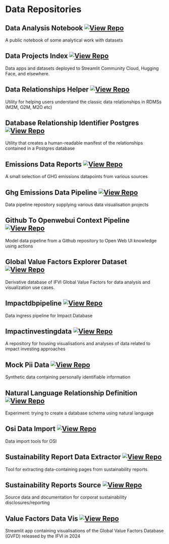 # Data Repositories

## Data Analysis Notebook [![View Repo](https://img.shields.io/badge/view-repo-green)](https://github.com/danielrosehill/Data-Analysis-Notebook)
A public notebook of some analytical work with datasets

## Data Projects Index [![View Repo](https://img.shields.io/badge/view-repo-green)](https://github.com/danielrosehill/Data-Projects-Index)
Data apps and datasets deployed to Streamlit Community Cloud, Hugging Face, and elsewhere. 

## Data Relationships Helper [![View Repo](https://img.shields.io/badge/view-repo-green)](https://github.com/danielrosehill/Data-Relationships-Helper)
Utility for helping users understand the classic data relationships in RDMSs (M2M, O2M, M2O etc)

## Database Relationship Identifier Postgres [![View Repo](https://img.shields.io/badge/view-repo-green)](https://github.com/danielrosehill/Database-Relationship-Identifier-Postgres)
Utility that creates a human-readable manifest of the relationships contained in a Postgres database

## Emissions Data Reports [![View Repo](https://img.shields.io/badge/view-repo-green)](https://github.com/danielrosehill/Emissions-Data-Reports)
A small selection of GHG emissions datapoints from various sources

## Ghg Emissions Data Pipeline [![View Repo](https://img.shields.io/badge/view-repo-green)](https://github.com/danielrosehill/GHG-Emissions-Data-Pipeline)
Data pipeline repository supplying various data visualisation projects

## Github To Openwebui Context Pipeline [![View Repo](https://img.shields.io/badge/view-repo-green)](https://github.com/danielrosehill/Github-To-OpenWebUI-Context-Pipeline)
Model data pipeline from a Github repository to Open Web UI knowledge using actions

## Global Value Factors Explorer Dataset [![View Repo](https://img.shields.io/badge/view-repo-green)](https://github.com/danielrosehill/Global-Value-Factors-Explorer-Dataset)
Derivative database of IFVI Global Value Factors for data analysis and visualization use cases. 

## Impactdbpipeline [![View Repo](https://img.shields.io/badge/view-repo-green)](https://github.com/danielrosehill/ImpactDBPipeline)
Data ingress pipeline for Impact Database 

## Impactinvestingdata [![View Repo](https://img.shields.io/badge/view-repo-green)](https://github.com/danielrosehill/ImpactInvestingData)
A repository for housing visualisations and analyses of data related to impact investing approaches

## Mock Pii Data [![View Repo](https://img.shields.io/badge/view-repo-green)](https://github.com/danielrosehill/Mock-PII-Data)
Synthetic data containing personally identifiable information

## Natural Language Relationship Definition [![View Repo](https://img.shields.io/badge/view-repo-green)](https://github.com/danielrosehill/Natural-Language-Relationship-Definition)
Experiment: trying to create a database schema using natural language

## Osi Data Import [![View Repo](https://img.shields.io/badge/view-repo-green)](https://github.com/danielrosehill/osi-data-import)
Data import tools for OSI

## Sustainability Report Data Extractor [![View Repo](https://img.shields.io/badge/view-repo-green)](https://github.com/danielrosehill/Sustainability-Report-Data-Extractor)
Tool for extracting data-containing pages from sustainability reports

## Sustainability Reports Source [![View Repo](https://img.shields.io/badge/view-repo-green)](https://github.com/danielrosehill/Sustainability-Reports-Source)
Source data and documentation for corporat sustainability disclosures/reporting

## Value Factors Data Vis [![View Repo](https://img.shields.io/badge/view-repo-green)](https://github.com/danielrosehill/Value-Factors-Data-Vis)
Streamlit app containing visualisations of the Global Value Factors Database (GVFD) released by the IFVI in 2024

